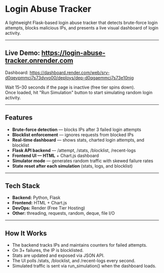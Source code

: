 # Login Abuse Tracker

A lightweight Flask-based login abuse tracker that detects brute-force login attempts, blocks malicious IPs, and presents a live visual dashboard of login activity.

---

## Live Demo: https://login-abuse-tracker.onrender.com

Dashboard: https://dashboard.render.com/web/srv-d0qevpmmcj7s73dvvo00/deploys/dep-d0qgaemmcj7s73e10nig

Wait 15–30 seconds if the page is inactive (free tier spins down).  
Once loaded, hit "Run Simulation" button to start simulating random login activity.

---

## Features

- **Brute-force detection** — blocks IPs after 3 failed login attempts
- **Blocklist enforcement** — ignores requests from blocked IPs
- **Real-time dashboard** — shows stats, charted login attempts, and blocklist
- **Flask API backend** — /attempt, /stats, /blocklist, /recent-logs
- **Frontend UI — HTML** + Chart.js dashboard
- **Simulator mode** — generates random traffic with skewed failure rates
- **State reset after each simulation** (stats, logs, and blocklist)

---

## Tech Stack

- **Backend:** Python, Flask
- **Frontend:** HTML + Chart.js
- **DevOps:** Render (Free Tier Hosting)
- **Other:** threading, requests, random, deque, file I/O

---

## How It Works

- The backend tracks IPs and maintains counters for failed attempts.
- On 3+ failures, the IP is blocklisted.
- Stats are updated and exposed via JSON API.
- The UI polls /stats, /blocklist, and /recent-logs every second.
- Simulated traffic is sent via run_simulation() when the dashboard loads.
